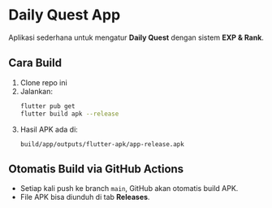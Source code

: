 # Daily Quest App

Aplikasi sederhana untuk mengatur **Daily Quest** dengan sistem **EXP & Rank**.

## Cara Build
1. Clone repo ini
2. Jalankan:
   ```bash
   flutter pub get
   flutter build apk --release
   ```
3. Hasil APK ada di:
   ```
   build/app/outputs/flutter-apk/app-release.apk
   ```

## Otomatis Build via GitHub Actions
- Setiap kali push ke branch `main`, GitHub akan otomatis build APK.
- File APK bisa diunduh di tab **Releases**.
